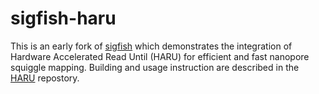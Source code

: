 # sigfish-haru

This is an early fork of [sigfish](https://github.com/hasindu2008/sigfish) which demonstrates the integration of Hardware Accelerated Read Until (HARU) for efficient and fast nanopore squiggle mapping. Building and usage instruction are described in the [HARU](https://github.com/beebdev/HARU) repostory.
